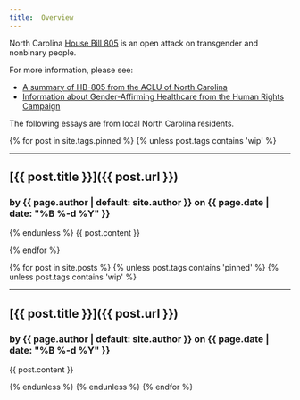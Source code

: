 ```yaml
---
title:  Overview
---
```


North Carolina [House Bill 805](https://www.ncleg.gov/BillLookup/2025/H805) is an open attack on transgender and nonbinary people.

For more information, please see:

* [A summary of HB-805 from the ACLU of North Carolina](https://www.acluofnorthcarolina.org/en/legislation/hb-805-anti-transschool-censorship-bill)
* [Information about Gender-Affirming Healthcare from the Human Rights Campaign](https://www.hrc.org/resources/get-the-facts-on-gender-affirming-care)

The following essays are from local North Carolina residents.

{% for post in site.tags.pinned %}
{% unless post.tags contains 'wip' %}

---

## [{{ post.title }}]({{ post.url }})

### by {{ page.author | default: site.author }} on {{ page.date | date: "%B %-d %Y" }}

{% endunless %}
{{ post.content }}

{% endfor %}

{% for post in site.posts %}
{% unless post.tags contains 'pinned' %}
{% unless post.tags contains 'wip' %}

---

## [{{ post.title }}]({{ post.url }})

### by {{ page.author | default: site.author }} on {{ page.date | date: "%B %-d %Y" }}

{{ post.content }}

{% endunless %}
{% endunless %}
{% endfor %}
